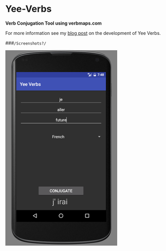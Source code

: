 # Yee-Verbs
**Verb Conjugation Tool using verbmaps.com**

For more information see my [blog post](https://kritixilithos.github.io/YeeVerbs.html) on the development of Yee Verbs.

###`/Screenshots?/`

![YeeVerbs](https://github.com/kritixilithos/Yee-Verbs/blob/master/YeeVerbs.png)
